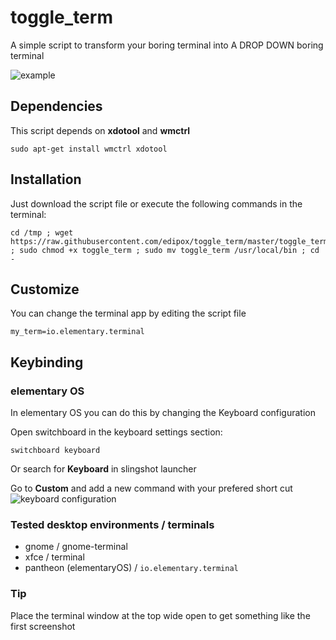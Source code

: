 # toggle_term
A simple script to transform your boring terminal into A DROP DOWN boring terminal 

![example](https://raw.githubusercontent.com/edipox/toggle_term/master/example.png)

## Dependencies
This script depends on **xdotool** and **wmctrl**
```
sudo apt-get install wmctrl xdotool
```

## Installation
Just download the script file or execute the following commands in the terminal:
```
cd /tmp ; wget https://raw.githubusercontent.com/edipox/toggle_term/master/toggle_term ; sudo chmod +x toggle_term ; sudo mv toggle_term /usr/local/bin ; cd - 
```

## Customize
You can change the terminal app by editing the script file
```
my_term=io.elementary.terminal
```
## Keybinding

### elementary OS
In elementary OS you can do this by changing the Keyboard configuration

Open switchboard in the keyboard settings section:
```
switchboard keyboard
```
Or search for **Keyboard** in slingshot launcher

Go to **Custom** and add a new command with your prefered short cut
![keyboard configuration](https://raw.githubusercontent.com/edipox/toggle_term/master/keyboard-config.png)

### Tested desktop environments / terminals
* gnome / gnome-terminal
* xfce / terminal
* pantheon (elementaryOS) / `io.elementary.terminal`


### Tip
Place the terminal window at the top wide open to get something like the first screenshot
